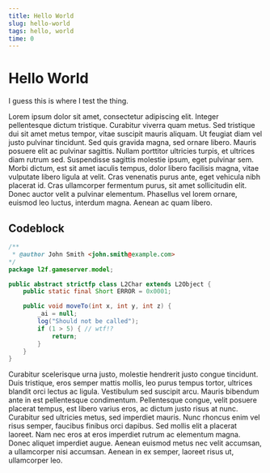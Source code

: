 ```yaml
---
title: Hello World
slug: hello-world
tags: hello, world
time: 0
---
```


# Hello World

I guess this is where I test the thing.

Lorem ipsum dolor sit amet, consectetur adipiscing elit. Integer pellentesque dictum tristique. Curabitur viverra quam metus. Sed tristique dui sit amet metus tempor, vitae suscipit mauris aliquam. Ut feugiat diam vel justo pulvinar tincidunt. Sed quis gravida magna, sed ornare libero. Mauris posuere elit ac pulvinar sagittis. Nullam porttitor ultricies turpis, et ultrices diam rutrum sed. Suspendisse sagittis molestie ipsum, eget pulvinar sem. Morbi dictum, est sit amet iaculis tempus, dolor libero facilisis magna, vitae vulputate libero ligula at velit. Cras venenatis purus ante, eget vehicula nibh placerat id. Cras ullamcorper fermentum purus, sit amet sollicitudin elit. Donec auctor velit a pulvinar elementum. Phasellus vel lorem ornare, euismod leo luctus, interdum magna. Aenean ac quam libero.

## Codeblock

```java
/**
 * @author John Smith <john.smith@example.com>
*/
package l2f.gameserver.model;

public abstract strictfp class L2Char extends L2Object {
    public static final Short ERROR = 0x0001;

    public void moveTo(int x, int y, int z) {
        _ai = null;
        log("Should not be called");
        if (1 > 5) { // wtf!?
            return;
        }
    }
}
```

Curabitur scelerisque urna justo, molestie hendrerit justo congue tincidunt. Duis tristique, eros semper mattis mollis, leo purus tempus tortor, ultrices blandit orci lectus ac ligula. Vestibulum sed suscipit arcu. Mauris bibendum ante in est pellentesque condimentum. Pellentesque congue, velit posuere placerat tempus, est libero varius eros, ac dictum justo risus at nunc. Curabitur sed ultricies metus, sed imperdiet mauris. Nunc rhoncus enim vel risus semper, faucibus finibus orci dapibus. Sed mollis elit a placerat laoreet. Nam nec eros at eros imperdiet rutrum ac elementum magna. Donec aliquet imperdiet augue. Aenean euismod metus nec velit accumsan, a ullamcorper nisi accumsan. Aenean in ex semper, laoreet risus ut, ullamcorper leo.
